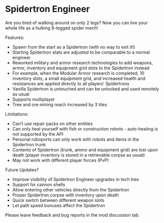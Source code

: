Spidertron Engineer
==================

Are you tired of walking around on only 2 legs? Now you can live your whole life as a hulking 8-legged spider mech!

Features:
- Spawn from the start as a Spidertron (with no way to exit it!)
- Starting Spidertron stats are adjusted to be comparable to a normal engineer
- Reworked military and armor research technologies to add weapons, armor, inventory and equipment grid slots to the Spidertron instead
- For example, when the Modular Armor research is completed, 10 inventory slots, a small equipment grid, and increased health and resistances are applied directly to all players’ Spidertrons
- Vanilla Spidertron is untouched and can be unlocked and used remotely as usual
- Supports multiplayer
- Tree and ore mining reach increased by 3 tiles 

Limitations:
- Can’t use repair packs on other entities
- Can only heal yourself with fish or construction robots - auto-healing is not supported by the API
- Personal roboports can only work with robots and items in the Spidertron trunk
- Contents of Spidertron (trunk, ammo and equipment grid) are lost upon death (player inventory is stored in a retrievable corpse as usual)
- May not work with different player forces (PvP)

Future Updates?
- Improve visibility of Spidertron Engineer upgrades in tech tree
- Support for cannon shells
- Allow entering other vehicles directly from the Spidertron
- Proper Spidertron corpse with inventory upon death
- Quick switch between different weapon slots
- Let path speed bonuses affect the Spidertron 

Please leave feedback and bug reports in the mod discussion tab.